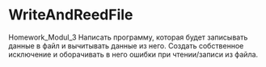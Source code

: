 # WriteAndReedFile
Homework_Modul_3
Написать программу, которая будет записывать данные в файл и вычитывать данные из него. 
Создать собственное исключение и оборачивать в него ошибки при чтении/записи из файла.
